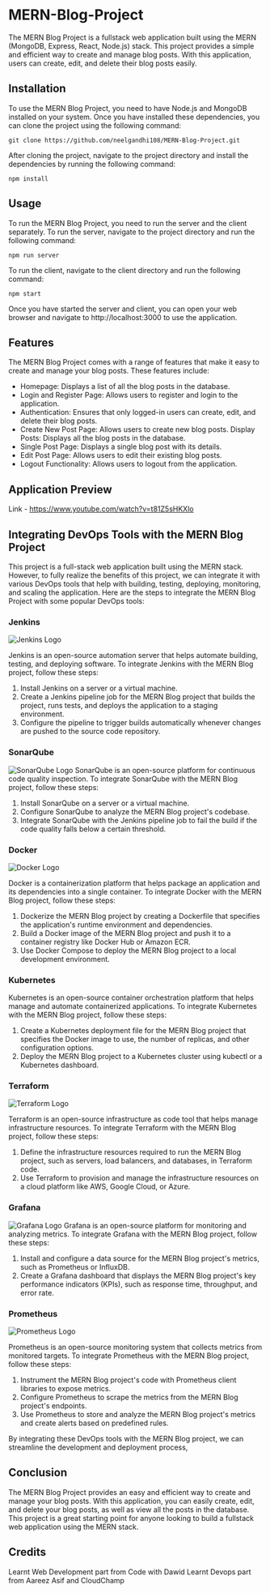 

# MERN-Blog-Project

The MERN Blog Project is a fullstack web application built using the MERN (MongoDB, Express, React, Node.js) stack. This project provides a simple and efficient way to create and manage blog posts. With this application, users can create, edit, and delete their blog posts easily.

## Installation
To use the MERN Blog Project, you need to have Node.js and MongoDB installed on your system. Once you have installed these dependencies, you can clone the project using the following command:

    git clone https://github.com/neelgandhi108/MERN-Blog-Project.git

After cloning the project, navigate to the project directory and install the dependencies by running the following command:

    npm install

## Usage
To run the MERN Blog Project, you need to run the server and the client separately. To run the server, navigate to the project directory and run the following command:

    npm run server

To run the client, navigate to the client directory and run the following command:

    npm start

Once you have started the server and client, you can open your web browser and navigate to http://localhost:3000 to use the application.

## Features
The MERN Blog Project comes with a range of features that make it easy to create and manage your blog posts. These features include:

 - Homepage: Displays a list of all the blog posts in the database.
 - Login and Register Page: Allows users to register and login to the
   application.
 - Authentication: Ensures that only logged-in users can    create,
   edit, and delete their blog posts.
 - Create New Post Page:    Allows users to create new blog posts.
   Display Posts: Displays all    the blog posts in the database.
 - Single Post Page: Displays a single    blog post with its details.
 - Edit Post Page: Allows users to edit    their existing blog posts.
 - Logout Functionality: Allows users to    logout from the application.
 
 ## Application Preview
Link  - https://www.youtube.com/watch?v=t81Z5sHKXlo

## Integrating DevOps Tools with the MERN Blog Project

This project is a full-stack web application built using the MERN stack. However, to fully realize the benefits of this project, we can integrate it with various DevOps tools that help with building, testing, deploying, monitoring, and scaling the application. Here are the steps to integrate the MERN Blog Project with some popular DevOps tools:




### Jenkins
![Jenkins Logo](https://jenkins.io/images/logos/jenkins/256.png)

Jenkins is an open-source automation server that helps automate building, testing, and deploying software. To integrate Jenkins with the MERN Blog project, follow these steps:

1.  Install Jenkins on a server or a virtual machine.
2.  Create a Jenkins pipeline job for the MERN Blog project that builds the project, runs tests, and deploys the application to a staging environment.
3.  Configure the pipeline to trigger builds automatically whenever changes are pushed to the source code repository.

### SonarQube

![SonarQube Logo](https://www.aviator.co/blog/wp-content/uploads/2023/01/sonarqube-1024x567.png)
 SonarQube is an open-source platform for continuous code quality inspection. To integrate SonarQube with the MERN Blog project, follow these steps:

1.  Install SonarQube on a server or a virtual machine.
2.  Configure SonarQube to analyze the MERN Blog project's codebase.
3.  Integrate SonarQube with the Jenkins pipeline job to fail the build if the code quality falls below a certain threshold.

### Docker

![Docker Logo](https://d1.awsstatic.com/acs/characters/Logos/Docker-Logo_Horizontel_279x131.b8a5c41e56b77706656d61080f6a0217a3ba356d.png)


 Docker is a containerization platform that helps package an application and its dependencies into a single container. To integrate Docker with the MERN Blog project, follow these steps:

1.  Dockerize the MERN Blog project by creating a Dockerfile that specifies the application's runtime environment and dependencies.
2.  Build a Docker image of the MERN Blog project and push it to a container registry like Docker Hub or Amazon ECR.
3.  Use Docker Compose to deploy the MERN Blog project to a local development environment.

### Kubernetes

 Kubernetes is an open-source container orchestration platform that helps manage and automate containerized applications. To integrate Kubernetes with the MERN Blog project, follow these steps:

1.  Create a Kubernetes deployment file for the MERN Blog project that specifies the Docker image to use, the number of replicas, and other configuration options.
2.  Deploy the MERN Blog project to a Kubernetes cluster using kubectl or a Kubernetes dashboard.

### Terraform
![Terraform Logo](https://uploads-ssl.webflow.com/6340ceb04078362242dd4eb9/636131fe1f44d41e7af2eb78_terraform-logo.png)

 Terraform is an open-source infrastructure as code tool that helps manage infrastructure resources. To integrate Terraform with the MERN Blog project, follow these steps:

1.  Define the infrastructure resources required to run the MERN Blog project, such as servers, load balancers, and databases, in Terraform code.
2.  Use Terraform to provision and manage the infrastructure resources on a cloud platform like AWS, Google Cloud, or Azure.

### Grafana

![Grafana Logo](https://grafana.com/static/assets/img/grafana_logo.svg)
 Grafana is an open-source platform for monitoring and analyzing metrics. To integrate Grafana with the MERN Blog project, follow these steps:

1.  Install and configure a data source for the MERN Blog project's metrics, such as Prometheus or InfluxDB.
2.  Create a Grafana dashboard that displays the MERN Blog project's key performance indicators (KPIs), such as response time, throughput, and error rate.

### Prometheus

![Prometheus Logo](https://webplutora.wpenginepowered.com/wp-content/uploads/2018/11/prometheus.png)

 Prometheus is an open-source monitoring system that collects metrics from monitored targets. To integrate Prometheus with the MERN Blog project, follow these steps:

1.  Instrument the MERN Blog project's code with Prometheus client libraries to expose metrics.
2.  Configure Prometheus to scrape the metrics from the MERN Blog project's endpoints.
3.  Use Prometheus to store and analyze the MERN Blog project's metrics and create alerts based on predefined rules.

By integrating these DevOps tools with the MERN Blog project, we can streamline the development and deployment process,


## Conclusion
The MERN Blog Project provides an easy and efficient way to create and manage your blog posts. With this application, you can easily create, edit, and delete your blog posts, as well as view all the posts in the database. This project is a great starting point for anyone looking to build a fullstack web application using the MERN stack.

## Credits
Learnt Web Development part from Code with Dawid
Learnt Devops part from  Aareez Asif and CloudChamp
